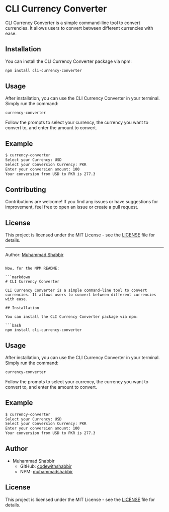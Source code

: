 # CLI Currency Converter

CLI Currency Converter is a simple command-line tool to convert currencies. It allows users to convert between different currencies with ease.

## Installation

You can install the CLI Currency Converter package via npm:

```bash
npm install cli-currency-converter
```

## Usage

After installation, you can use the CLI Currency Converter in your terminal. Simply run the command:

```bash
currency-converter
```

Follow the prompts to select your currency, the currency you want to convert to, and enter the amount to convert.

## Example

```bash
$ currency-converter
Select your Currency: USD
Select your Conversion Currency: PKR
Enter your conversion amount: 100
Your conversion from USD to PKR is 277.3
```

## Contributing

Contributions are welcome! If you find any issues or have suggestions for improvement, feel free to open an issue or create a pull request.

## License

This project is licensed under the MIT License - see the [LICENSE](LICENSE) file for details.

---

Author: [Muhammad Shabbir](https://github.com/codewithshabbir)
```

Now, for the NPM README:

```markdown
# CLI Currency Converter

CLI Currency Converter is a simple command-line tool to convert currencies. It allows users to convert between different currencies with ease.

## Installation

You can install the CLI Currency Converter package via npm:

```bash
npm install cli-currency-converter
```

## Usage

After installation, you can use the CLI Currency Converter in your terminal. Simply run the command:

```bash
currency-converter
```

Follow the prompts to select your currency, the currency you want to convert to, and enter the amount to convert.

## Example

```bash
$ currency-converter
Select your Currency: USD
Select your Conversion Currency: PKR
Enter your conversion amount: 100
Your conversion from USD to PKR is 277.3
```

## Author

- Muhammad Shabbir
  - GitHub: [codewithshabbir](https://github.com/codewithshabbir)
  - NPM: [muhammadshabbir](https://www.npmjs.com/~muhammadshabbir)

## License

This project is licensed under the MIT License - see the [LICENSE](LICENSE) file for details.